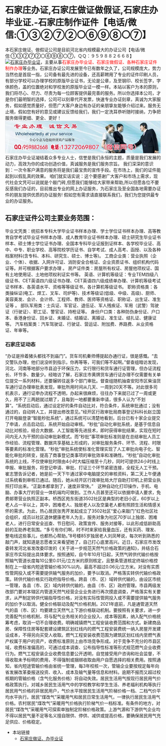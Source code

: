 # 石家庄办证,石家庄做证做假证,石家庄办毕业证.-石家庄制作证件【电话/微信:①③②⑦②〇⑥⑨⑧〇⑦】

本石家庄做证、做假证公司是目前河北省内规模最大的办证公司【电话/微信:①③②⑦②〇⑥⑨⑧〇⑦，ＱＱ：９５９８８２６６８】[![石家庄办毕业证](https://wpa.qq.com/pa?p=2:959882668:41)](https://wpa.qq.com/msgrd?v=3&amp;uin=959882668&amp;site=qq&amp;menu=yes)，主要从事<font color=red>石家庄办毕业证、石家庄做假证、各种石家庄证件制作办理</font>等业务。石家庄办证公司发展至今已有数年之久了，公司规模庞大，势力当然也是首屈一指，公司备有最先进的设备，还高薪聘用了专业的证件印刷人员，有部分学校可以办理学校的原版毕业证书，无论是公章，及至钢印、校长签字，字体颜色，盖的位置绝对和学校发的原版毕业证一模一样。本站以客户为本的原则，我们将尽心、尽力、尽责为每一位顾客提供最完善的服务。所以你选择本公司，才是你们最明智的选择，公司可以刻章代开发票，快速专业办证刻章，真诚为大家服务，假如感觉质量好，但愿广大客户身边有办证的亲朋挚友能够介绍过来。服务无止境，假如您有好的意见或建议反馈给我们，我们一定洗耳恭听随时接纳，力争把服务做得更细、更全、更好！
![石家庄办毕业证,石家庄做证,石家庄做假证,石家庄证件服务](./132-1.jpg)
石家庄办毕业证凝结着众多专业人士，信誉是我们永恒的主题，质量是我们发展的动力，高效为你的成功创造价值，真诚服务是我们服务宗旨。 我们深深的意识到：一次令客户满意的服务将是我们最宝贵的宣传手段。在市场上，我们的证件能起到以假乱真的效果。 
咱们就实话实说：这个要感谢广大客户和市场上需求，现代社会文凭可以说就是个敲门砖,但愿我们能够给大家带来帮助,所以但愿各位不要反感我们办证的，目前推出专业的网上办证服务，为石家庄及至全国各地需要办证件的朋友提供优质的办证服务! 假如您有需求请直接联系我们，我们为您提供最专业的办证服务。 

## 石家庄证件公司主要业务范围：
毕业文凭类：统招本专科大学毕业证书样本办理、学士学位证书样本办理、高等教育自学考试毕业证书样本办理、成人教育毕业证书样本办理、硕士研究生毕业证书样本、硕士博士学位证书办理、全国本专科毕业证报到证样本、各学校毕业证、高中、中专、职业学校、高等院校学历证书、自学考试、成人高考、函授、以及各种档案材料(含专科、本科、研究生、硕士、博士等)。 
工商企业类：营业执照（企业、个体）、收据、入网许可证、消防安全合格证、企业资质证书、组织机构代码证等。并可根据客户要求办理 。 
房产证件类：房屋所有权证、房屋他项权证、国有土地使用证、土地他项权利证实书等。 
英语、计算机等级证：专业TEM四级八级证书、CET英语四六级证书办理、CET英语四六级成绩单办理、计算机等级考试证书样本、各英语水平、资格等等级证书，各计算机等级证书。 
职称资格类：各类操纵证(电工、焊工、叉车、司炉等)、技术等级证(低级、中级、高级)、厨师、美容美发、会计、会计师、工程师、教师、医师等资格证、职称证、出生证、准生证等 。 
部队军用类：士兵证、军官证、退伍证、军人残疾证、军用（武警）驾驶证（行驶证）、职工证、警官证、持枪证等。 
身份户口类：各种防伪身份证、户口本、香港身份证、回乡证、未婚证、结婚证、离婚证、准生证、结扎证、健康证等。 
汽车档案类：汽车驾驶证、行驶证、营运证、附加费、养路费、从业资格证、年审等。 
### 石家庄证动态
“办证是拎着猪头都找不到庙门”。货车司机秦师傅提起办通行证，很是感慨。“去交警队办理，他们说没听到指示，你再等等，可我们等不起啊。”督查组暗访发现，河北、河南等地部分市县迫于环保压力，实行限行和货车通行证管理，但办证流程长、环节多、数量少。经暗访了解，石家庄市黄牌货车通行证办理不仅需要有关单位提交一系列材料，还要辗转往返多个部门审批。督查组随机抽查安阳市区柴油货车通行证办理审批表发现，审批所用时间从几天、一周到20天不等。对此很多司机表示，通行证申办流程不透明，办起来很麻烦，往往办下来就已过了一周或更久，用不了三两趟就过期了，且每到一地都要重新申请，很多人认为“不划算”。“系统启动后，通过设定好的条件自动比对，符合条件，系统审批通过；没有通过的，自动转人工，并提出修改意见。”经开区行政审批局商事登记科科长赵立国打开电脑登录“智能秒批系统”，通过系统可以清楚地看到，后台已有十家企业提交了申请，点击启动后，系统开始自动审核。“秒批”自动化审批系统，是基于信息自动比对核验，结合大数据、人工智能等先进技术，即时获得审批结果，实现在短时间内无人为干预的自动审批新模式。而“秒批”事项审批标准则是在总结审批人员工作经验、流程管理、数据共享基础上形成的，对审批服务条件、环节、流程、时限等要素的标准化管理。“秒批”审批系统使标准化管理实现了人工审批向电子化、智能化审批的转变，提高了商事登记类事项的审批效率和准确性。“秒批”自动化审批系统的上线，不仅使审批时限由4小时大幅压缩至十几秒，同时可提供24小时线上申报、审批服务，将登记申请、审批、打证三个环节紧密连接，全程无人工干预。崔志慧告诉记者，她是前一天下午通过家中电脑提交的审核资料，第二天上午便通过系统看到审核已通过。随后，她从经开区行政审批局大厅自助打印机上把营业执照打印出来。“正副本都拿到了，速度非常快。”　这种自动化打印操作，手机、电脑、办事大厅的营业一体机端均可做到。工作人员甚至还可以依据申请人要求，免费邮寄营业执照正副本。桥西区苑东街道3502社区是典型的老旧小区，60岁以上老人占一半以上，其中，困难老人、独居老人以及空巢老人都有照顾生活和情感关怀的需求。为此，热心居民张秀芹发起成立了3502社区“爱心来敲门”红色社区社会组织，成员以社区退休健康老年人为主，服务对象为社区70岁以上独居、困难老人，进行日常安全巡查、节日慰问、政策宣传、服务对接等，以此形成低龄助高龄的互助养老氛围。“多亏有你们啊，时不时来家给我量血压，还有买药、理发、整电线这些事儿，也都热心帮助。”8号楼85岁独居老人刘凤琴说，每次听到熟悉的敲门声，就知道是志愿者又来看望她了，自己打心底里高兴。近日，石家庄市发改委转发河北省发改委印发的《关于进一步规范天然气价格政策的通知》，并结合石家庄市实际提出具体要求。按照通知，自今年10月1日起，天然气转供代输价格按照输气管道长度每10公里0.01元/立方米的原则核定，且整条管道核定终端价格控制在上一级省内短途管输价格30%以内，最高不超过0.06元/立方米。对没有实质性管网投入或不需要提供输气服务的加价，要予以取消。严格落实转供代输价格政策。转供代输价格实行政府指导价格。跨县（市、区）域转供代输的，由设区市统一管理，各县（市、区）域内转供代输的，由县（市、区）政府管理。市县两级发改部门要对本辖区内管道天然气经营企业业务进行再次摸底调查，严格落实有关要求，从严制定转供代输指导性价格，对没有实际性管网投入或不需要提供输气服务的加价予以取消。健全价格联动及配气价格机制。2021年底前，凡是通管道天然气的县（市、区）均要建立天然气上下游价格联动机制。要按照有关要求，进一步完善配气价格机制，将与配气业务相关的企业投入、成本等因素，纳入配气价格统筹考虑，取消一切不合理收费。明确城镇燃气工程安装收费范围和方式。新建商品房、保障性住房等配套建设建筑区划红线内的燃气工程安装费统一纳入房屋开发建设成本，不得另向买受人收取。燃气工程安装收费范围为建筑区划红线内至燃气表产权属于用户的资产，收费标准原则上由市场竞争形成。对于竞争不充分的市县区域，收费标准偏高的，可通过成本调查、公布指导性标准等形式规范燃气企业收费行为。燃气工程安装企业收费信息要公开透明，自觉接受用户咨询和社会监督，不得收取未予标明的费用，不得强制或捆绑收取由用户自愿选择的相关费用。按照通知，省内短途管输价格由省统一管理，每3年校核一次，管输企业要按规定每年向省发展改革委报送投资、收入、成本及输气量等信息和材料。逾期不报而又超过校核期的管输价格（含气化服务价格）将自动失效。居民生活用气按现行居民用气价格政策执行。对城乡居民生活用气中的学校教学和学生生活、养老福利机构等执行居民用气价格的非居民用户，气价水平按居民生活用气阶梯价格一档、二档气价平均水平执行。居民“煤改气”采暖用气和居民日常生活用气，一律执行居民生活用气价格。农村居民“煤改气”采暖用气价格执行阶梯气价一档标准。有条件的地方，对居民“煤改气”采暖用气可探索单独制定阶梯价格政策。上游气源和下游供气企业均不得以居民气量不足等名义擅自限供、停供、减供或提高价格，要确保居民用气充足供应、价格稳定。

* 本站链接
  * [石家庄做证、办毕业证](http://sjzzsbl.github.io)
